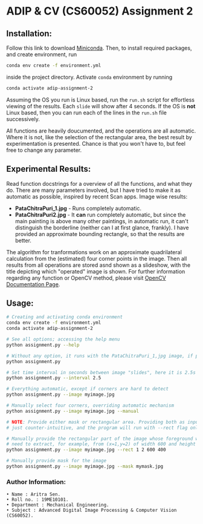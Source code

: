 # ADIP & CV (CS60052) Assignment 2

## Installation:
Follow this link to download [Miniconda](https://docs.conda.io/en/latest/miniconda.html "Miniconda Page"). Then, to install required packages, and create environment, run
```bash
conda env create -f environment.yml
```

inside the project directory. Activate `conda` environment by running

```bash
conda activate adip-assignment-2
```

Assuming the OS you run is Linux based, run the `run.sh` script for effortless
viewing of the results. Each `slide` will show after 4 seconds. If the OS is
**not** Linux based, then you can run each of the lines in the `run.sh` file
successively.

All functions are heavily doucumented, and the operations are all
automatic. Where it is not, like the selection of the rectangular area, the best
result by experimentation is presented. Chance is that you won't have to, but
feel free to change any parameter.

## Experimental Results:
Read function docstrings for a overview of all the functions, and what they
do. There are many parameters involved, but I have tried to make it as automatic
as possible, inspired by recent Scan apps. Image wise results:

* **PataChitraPuri_1.jpg** - Runs completely automatic.
* **PataChitraPuri2.jpg** - It **can** run completely automatic, but since the
main painting is above many other paintings, in automatic run, it can't
distinguish the borderline (neither can I at first glance, frankly). I have
provided an approximate bounding rectangle, so that the results are better.

The algorithm for tranformations work on an approximate quadrilateral
calculation from the (estimated) four corner points in the image. Then all
results from all operations are stored asnd shown as a slideshow, with the title
depicting which "operated" image is shown. For further information regarding any
function or OpenCV method, please visit [OpenCV Documentation Page](https://docs.opencv.org/4.5.5/index.html "OpenCV Documentation").

## Usage:
```bash
# Creating and activating conda environment
conda env create -f environment.yml
conda activate adip-assignment-2

# See all options; accessing the help menu
python assignment.py --help

# Without any option, it runs with the PataChitraPuri_1,jpg image, if present
python assignment.py

# Set time interval in seconds between image "slides", here it is 2.5s
python assignment.py --interval 2.5

# Everything automatic, except if corners are hard to detect
python assignment.py --image myimage.jpg

# Manually select four corners, overriding automatic mechanism
python assignment.py --image myimage.jpg --manual

# NOTE: Provide either mask or rectangular area. Providing both as input is
# just counter-intuitive, and the program will run with --rect flag only.

# Manually provide the rectangular part of the image whose foreground we
# need to extract, for example, from (x=1,y=2) of width 600 and height 400
python assignment.py --image myimage.jpg --rect 1 2 600 400

# Manually provide mask for the image
python assignment.py --image myimage.jpg --mask mymask.jpg
```


### Author Information:
	• Name : Aritra Sen.
	• Roll no. : 19ME10101.
	• Department : Mechanical Engineering.
	• Subject : Advanced Digital Image Processing & Computer Vision (CS60052).
